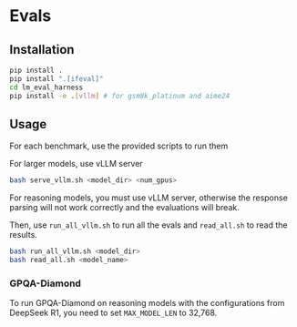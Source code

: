 # Evals

## Installation

```bash
pip install .
pip install ".[ifeval]"
cd lm_eval_harness
pip install -e .[vllm] # for gsm8k_platinum and aime24
```

## Usage

For each benchmark, use the provided scripts to run them

For larger models, use vLLM server

```bash
bash serve_vllm.sh <model_dir> <num_gpus>
```

For reasoning models, you must use vLLM server, otherwise the response parsing will not work correctly and the evaluations will break.

Then, use `run_all_vllm.sh` to run all the evals and `read_all.sh` to read the results.

```bash
bash run_all_vllm.sh <model_dir>
bash read_all.sh <model_name>
```

### GPQA-Diamond

To run GPQA-Diamond on reasoning models with the configurations from DeepSeek R1, you need to set `MAX_MODEL_LEN` to 32,768.
